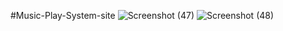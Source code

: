 #Music-Play-System-site
![Screenshot (47)](https://github.com/user-attachments/assets/94e9b6ec-4d57-453a-a6da-940db0080817)
![Screenshot (48)](https://github.com/user-attachments/assets/9967c63d-4798-422a-9d7b-ec57e6c2ac97)
